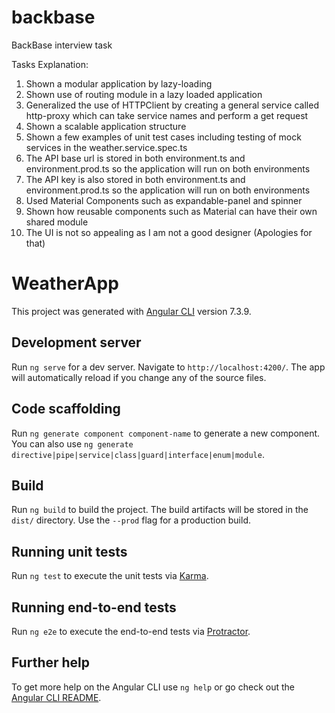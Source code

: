 # backbase
BackBase interview task

Tasks Explanation:

1) Shown a modular application by lazy-loading
2) Shown use of routing module in a lazy loaded application
3) Generalized the use of HTTPClient by creating a general service called http-proxy which can take service names and perform a get request
4) Shown a scalable application structure
5) Shown a few examples of unit test cases including testing of mock services in the weather.service.spec.ts
6) The API base url is stored in both environment.ts and environment.prod.ts so the application will run on both environments
7) The API key is also stored in both environment.ts and environment.prod.ts so the application will run on both environments
8) Used Material Components such as expandable-panel and spinner
9) Shown how reusable components such as Material can have their own shared module
10) The UI is not so appealing as I am not a good designer (Apologies for that)

# WeatherApp

This project was generated with [Angular CLI](https://github.com/angular/angular-cli) version 7.3.9.

## Development server

Run `ng serve` for a dev server. Navigate to `http://localhost:4200/`. The app will automatically reload if you change any of the source files.

## Code scaffolding

Run `ng generate component component-name` to generate a new component. You can also use `ng generate directive|pipe|service|class|guard|interface|enum|module`.

## Build

Run `ng build` to build the project. The build artifacts will be stored in the `dist/` directory. Use the `--prod` flag for a production build.

## Running unit tests

Run `ng test` to execute the unit tests via [Karma](https://karma-runner.github.io).

## Running end-to-end tests

Run `ng e2e` to execute the end-to-end tests via [Protractor](http://www.protractortest.org/).

## Further help

To get more help on the Angular CLI use `ng help` or go check out the [Angular CLI README](https://github.com/angular/angular-cli/blob/master/README.md).
